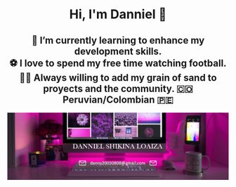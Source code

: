 <!--
**dshikina/dshikina** is a ✨ _special_ ✨ repository because its `README.md` (this file) appears on your GitHub profile.
-->

<div align="center">

# Hi, I'm Danniel 👋  

🌱 I’m currently learning to enhance my development skills.  
⚽️ I love to spend my free time watching football.
👊🏻 Always willing to add my grain of sand to proyects and the community.
🇨🇴 Peruvian/Colombian 🇵🇪
---

![Banner](https://github.com/dshikina/dshikina/blob/main/banner.jpg.png) 

</div>
